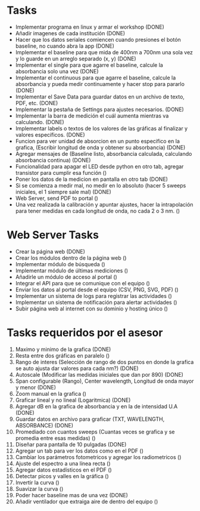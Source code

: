 # Tasks 
- Implementar programa en linux y armar el workshop (DONE)
- Añadir imagenes de cada institución (DONE)
- Hacer que los datos seriales comiencen cuando presiones el botón baseline, no cuando abra la app (DONE)
- Implementar el baseline para que mida de 400nm a 700nm una sola vez y lo guarde en un arreglo separado (x, y) (DONE)
- Implementar el single para que agarre el baseline, calcule la absorbancia solo una vez (DONE)
- Implementar el continuous para que agarre el baseline, calcule la absorbancia y pueda medir continuamente y hacer stop para pararlo (DONE)
- Implementar el Save Data para guardar datos en un archivo de texto, PDF, etc. (DONE)
- Implementar la pestaña de Settings para ajustes necesarios. (DONE)
- Implementar la barra de medición el cuál aumenta mientras va calculando. (DONE)
- Implementar labels o textos de los valores de las gráficas al finalizar y valores específicos. (DONE)
- Funcion para ver unidad de absorcion en un punto especifico en la grafica, (Escribir longitud de onda y obtener su absorbancia) (DONE)
- Agregar mensajes de (Baseline listo, absorbancia calculada, calculando absorbancia continua) (DONE)
- Funcionalidad para apagar el LED desde python en otro tab, agregar transistor para cumplir esa función ()
- Poner los datos de la medicion en pantalla en otro tab (DONE)
- Si se comienza a medir mal, no medir en lo absoluto (hacer 5 sweeps iniciales, el 1 siempre sale mal) (DONE)
- Web Server, send PDF to portal ()
- Una vez realizada la calibración y apuntar ajustes, hacer la intrapolación para tener medidas en cada longitud de onda, no cada 2 o 3 nm. ()

# Web Server Tasks
- Crear la página web (DONE)
- Crear los módulos dentro de la página web ()
- Implementar módulo de búsqueda ()
- Implementar módulo de últimas mediciones ()
- Añadirle un módulo de acceso al portal ()
- Integrar el API para que se comunique con el equipo ()
- Enviar los datos al portal desde el equipo (CSV, PNG, SVG, PDF) ()
- Implementar un sistema de logs para registrar las actividades ()
- Implementar un sistema de notificación para alertar actividades ()
- Subir página web al internet con su dominio y hosting único ()

# Tasks requeridos por el asesor
1. Maximo y minimo de la grafica (DONE) 
2. Resta entre dos gráficas en paralelo ()
3. Rango de interes (Selección de rango de dos puntos en donde la grafica se auto ajusta dar valores para cada nm?) (DONE)
4. Autoscale (Modificar las medidas iniciales que dan por 890) (DONE)
5. Span configurable (Rango), Center wavelength, Longitud de onda mayor y menor (DONE)
6. Zoom manual en la grafica ()
7. Graficar lineal y no lineal (Logaritmica) (DONE)
8. Agregar dB en la grafica de absorbancia y en la de intensidad U.A (DONE)
9. Guardar datos en archivo para graficar (TXT, WAVELENGTH, ABSORBANCE) (DONE)
10. Promediado con cuantos sweeps (Cuantas veces se grafica y se promedia entre esas medidas) ()
11. Diseñar para pantalla de 10 pulgadas (DONE)
12. Agregar un tab para ver los datos como en el PDF ()
13. Cambiar los parámetros fotometricos y agregar los radiometricos ()
14. Ajuste del espectro a una línea recta ()
15. Agregar datos estadísticos en el PDF ()
16. Detectar picos y valles en la gráfica ()
17. Invertir la curva ()
18. Suavizar la curva ()
19. Poder hacer baseline mas de una vez (DONE)
20. Añadir ventilador que extraiga aire de dentro del equipo ()
